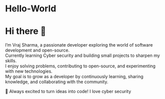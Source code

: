 # Hello-World

# Hi there 👋

I’m Vraj Sharma, a passionate developer exploring the world of software development and open-source.  
Currently learning Cyber security and building small projects to sharpen my skills.  
I enjoy solving problems, contributing to open-source, and experimenting with new technologies.  
My goal is to grow as a developer by continuously learning, sharing knowledge, and collaborating with the community.  

🚀 Always excited to turn ideas into code!
I love cyber security
